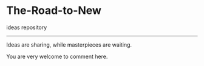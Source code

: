 # The-Road-to-New
ideas repository

---
Ideas are sharing, while
masterpieces are waiting.

You are very welcome to comment here.
